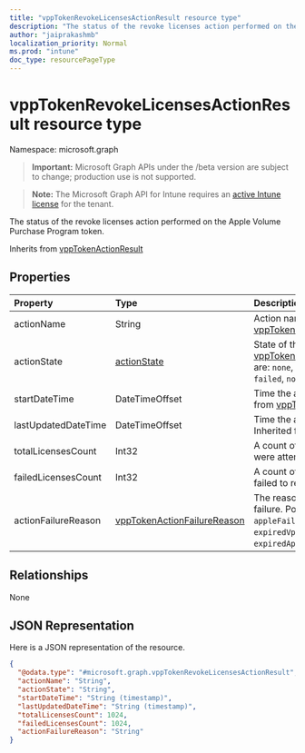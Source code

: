 ```yaml
---
title: "vppTokenRevokeLicensesActionResult resource type"
description: "The status of the revoke licenses action performed on the Apple Volume Purchase Program token."
author: "jaiprakashmb"
localization_priority: Normal
ms.prod: "intune"
doc_type: resourcePageType
---
```


# vppTokenRevokeLicensesActionResult resource type

Namespace: microsoft.graph

> **Important:** Microsoft Graph APIs under the /beta version are subject to change; production use is not supported.

> **Note:** The Microsoft Graph API for Intune requires an [active Intune license](https://go.microsoft.com/fwlink/?linkid=839381) for the tenant.

The status of the revoke licenses action performed on the Apple Volume Purchase Program token.


Inherits from [vppTokenActionResult](../resources/intune-onboarding-vpptokenactionresult.md)

## Properties
|Property|Type|Description|
|:---|:---|:---|
|actionName|String|Action name Inherited from [vppTokenActionResult](../resources/intune-onboarding-vpptokenactionresult.md)|
|actionState|[actionState](../resources/intune-shared-actionstate.md)|State of the action Inherited from [vppTokenActionResult](../resources/intune-onboarding-vpptokenactionresult.md). Possible values are: `none`, `pending`, `canceled`, `active`, `done`, `failed`, `notSupported`.|
|startDateTime|DateTimeOffset|Time the action was initiated Inherited from [vppTokenActionResult](../resources/intune-onboarding-vpptokenactionresult.md)|
|lastUpdatedDateTime|DateTimeOffset|Time the action state was last updated Inherited from [vppTokenActionResult](../resources/intune-onboarding-vpptokenactionresult.md)|
|totalLicensesCount|Int32|A count of the number of licenses that were attempted to revoke.|
|failedLicensesCount|Int32|A count of the number of licenses that failed to revoke.|
|actionFailureReason|[vppTokenActionFailureReason](../resources/intune-shared-vpptokenactionfailurereason.md)|The reason for the revoke licenses action failure. Possible values are: `none`, `appleFailure`, `internalError`, `expiredVppToken`, `expiredApplePushNotificationCertificate`.|

## Relationships
None

## JSON Representation
Here is a JSON representation of the resource.
<!-- {
  "blockType": "resource",
  "@odata.type": "microsoft.graph.vppTokenRevokeLicensesActionResult"
}
-->
``` json
{
  "@odata.type": "#microsoft.graph.vppTokenRevokeLicensesActionResult",
  "actionName": "String",
  "actionState": "String",
  "startDateTime": "String (timestamp)",
  "lastUpdatedDateTime": "String (timestamp)",
  "totalLicensesCount": 1024,
  "failedLicensesCount": 1024,
  "actionFailureReason": "String"
}
```
